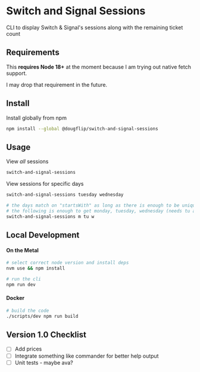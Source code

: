 # Switch and Signal Sessions

CLI to display Switch & Signal's sessions along with the remaining ticket count

## Requirements

This **requires Node 18+** at the moment because I am trying out native fetch support.

I may drop that requirement in the future.

## Install

Install globally from npm

```sh
npm install --global @dougflip/switch-and-signal-sessions
```

## Usage

View _all_ sessions

```sh
switch-and-signal-sessions
```

View sessions for specific days

```sh
switch-and-signal-sessions tuesday wednesday

# the days match on "startsWith" as long as there is enough to be unique
# the following is enough to get monday, tuesday, wednesday (needs tu as t is ambigious)
switch-and-signal-sessions m tu w
```

## Local Development

#### On the Metal

```sh
# select correct node version and install deps
nvm use && npm install

# run the cli
npm run dev
```

#### Docker

```sh
# build the code
./scripts/dev npm run build
```

## Version 1.0 Checklist

- [ ] Add prices
- [ ] Integrate something like commander for better help output
- [ ] Unit tests - maybe ava?
